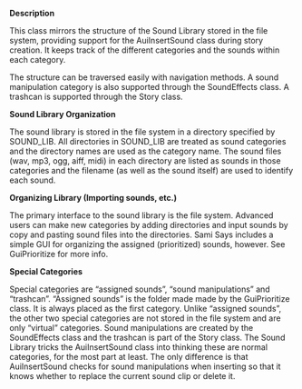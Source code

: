 **Description**

This class mirrors the structure of the Sound Library stored in the file system, providing support for the AuiInsertSound class during story creation. It keeps track of the different categories and the sounds within each category.

The structure can be traversed easily with navigation methods.  A sound manipulation
category is also supported through the SoundEffects class.  A trashcan is supported through the Story class.

**Sound Library Organization**

The sound library is stored in the file system in a directory specified by SOUND\_LIB.  All directories in SOUND\_LIB are treated as sound categories and the directory names are used as the category name.  The sound files (wav, mp3, ogg, aiff, midi) in each directory are listed as sounds in those categories and the filename (as well as the sound itself) are used to identify each sound.

**Organizing Library (Importing sounds, etc.)**

The primary interface to the sound library is the file system.  Advanced users can make new categories by adding directories and input sounds by copy and pasting sound files into the directories.  Sami Says includes a simple GUI for organizing the assigned (prioritized) sounds, however.  See GuiPrioritize for more info.

**Special Categories**

Special categories are “assigned sounds”, “sound manipulations” and “trashcan”.  “Assigned sounds” is the folder made made by the GuiPrioritize class.  It is always placed as the first category.  Unlike “assigned sounds”, the other two special categories are not stored in the file system and are only “virtual” categories.  Sound manipulations are created by the SoundEffects class and the trashcan is part of the Story class.  The Sound Library tricks the AuiInsertSound class into thinking these are normal categories, for the most part at least.  The only difference is that AuiInsertSound checks for sound manipulations when inserting so that it knows whether to replace the current sound clip or delete it.